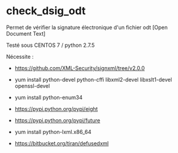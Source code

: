 # check_dsig_odt

Permet de vérifier la signature électronique d'un fichier odt [Open Document Text]

Testé sous CENTOS 7 / python 2.7.5

Nécessite :
- https://github.com/XML-Security/signxml/tree/v2.0.0

- yum install python-devel python-cffi libxml2-devel libxslt1-devel openssl-devel

- yum install python-enum34

- https://pypi.python.org/pypi/eight

- https://pypi.python.org/pypi/future

- yum install python-lxml.x86_64

- https://bitbucket.org/tiran/defusedxml

